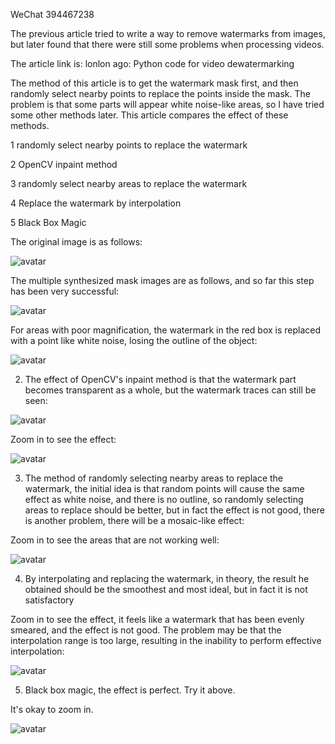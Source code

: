 WeChat 394467238 

 The previous article tried to write a way to remove watermarks from images, but later found that there were still some problems when processing videos. 

 The article link is: lonlon ago: Python code for video dewatermarking 

 The method of this article is to get the watermark mask first, and then randomly select nearby points to replace the points inside the mask. The problem is that some parts will appear white noise-like areas, so I have tried some other methods later. This article compares the effect of these methods. 

 1 randomly select nearby points to replace the watermark 

 2 OpenCV inpaint method 

 3 randomly select nearby areas to replace the watermark 

 4 Replace the watermark by interpolation 

 5 Black Box Magic 

 The original image is as follows: 

 ![avatar]( e117934d86d378112fee9ed660430f98.png) 

 The multiple synthesized mask images are as follows, and so far this step has been very successful: 

 ![avatar]( 6012a29cc70b82dca595e1b18f7e4d5c.png) 

 For areas with poor magnification, the watermark in the red box is replaced with a point like white noise, losing the outline of the object: 

 ![avatar]( 1d4d1f138f784ecdb238d9747559e1c5.png) 

 2. The effect of OpenCV's inpaint method is that the watermark part becomes transparent as a whole, but the watermark traces can still be seen: 

 ![avatar]( 1ff1885d4892f6d168bb62091599c1d3.png) 

 Zoom in to see the effect: 

 ![avatar]( 2cbe76e5c6815fb61c8f8ee081b64e9b.png) 

 3. The method of randomly selecting nearby areas to replace the watermark, the initial idea is that random points will cause the same effect as white noise, and there is no outline, so randomly selecting areas to replace should be better, but in fact the effect is not good, there is another problem, there will be a mosaic-like effect: 

 Zoom in to see the areas that are not working well: 

 ![avatar]( 86d172bd128d0f7714d7d59a4c457ddc.png) 

 4. By interpolating and replacing the watermark, in theory, the result he obtained should be the smoothest and most ideal, but in fact it is not satisfactory 

 Zoom in to see the effect, it feels like a watermark that has been evenly smeared, and the effect is not good. The problem may be that the interpolation range is too large, resulting in the inability to perform effective interpolation: 

 ![avatar]( 17f1d4d53295446cc6a615aa4efc8051.png) 

 5. Black box magic, the effect is perfect. Try it above. 

 It's okay to zoom in. 

 ![avatar]( 0617b86d90a6911b08abeae7fb09e6cb.png) 

